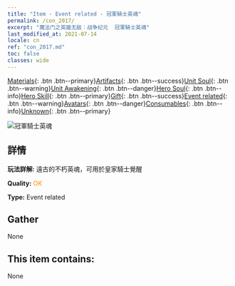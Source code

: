 ```yaml
---
title: "Item - Event related - 冠軍騎士英魂"
permalink: /con_2017/
excerpt: "魔法门之英雄无敌：战争纪元  冠軍騎士英魂"
last_modified_at: 2021-07-14
locale: cn
ref: "con_2017.md"
toc: false
classes: wide
---
```

 [Materials](/ItemsCN/){: .btn .btn--primary}[Artifacts](/ItemsCN/Artifacts/){: .btn .btn--success}[Unit Soul](/ItemsCN/UnitSoul/){: .btn .btn--warning}[Unit Awakening](/ItemsCN/UnitAwakening/){: .btn .btn--danger}[Hero Soul](/ItemsCN/HeroSoul/){: .btn .btn--info}[Hero Skill](/ItemsCN/HeroSkill/){: .btn .btn--primary}[Gift](/ItemsCN/Gift/){: .btn .btn--success}[Event related](/ItemsCN/Events/){: .btn .btn--warning}[Avatars](/ItemsCN/Avatars/){: .btn .btn--danger}[Consumables](/ItemsCN/Consumables/){: .btn .btn--info}[Unknown](/ItemsCN/Unknown/){: .btn .btn--primary}

 ![冠軍騎士英魂](/images/t/juexing_106.jpg)

## 詳情
 **玩法詳解:** 遠古的不朽英魂，可用於皇家騎士覺醒

 **Quality:** <span style="color: #FF8C00">OK</span>

 **Type:** Event related

## Gather

  None

## This item contains:

  None

